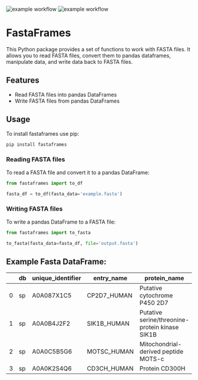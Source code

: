 ![example workflow](https://github.com/pgarrett-scripps/FastaFrames/actions/workflows/python-package.yml/badge.svg)
![example workflow](https://github.com/pgarrett-scripps/FastaFrames/actions/workflows/pylint.yml/badge.svg)

# FastaFrames
This Python package provides a set of functions to work with FASTA files. 
It allows you to read FASTA files, convert them to pandas dataframes, manipulate data, 
and write data back to FASTA files. 

## Features
- Read FASTA files into pandas DataFrames
- Write FASTA files from pandas DataFrames

## Usage

To install fastaframes use pip:

```sh
pip install fastaframes
```

### Reading FASTA files
To read a FASTA file and convert it to a pandas DataFrame:

```python
from fastaframes import to_df

fasta_df = to_df(fasta_data='example.fasta')
```

### Writing FASTA files
To write a pandas DataFrame to a FASTA file:

```python
from fastaframes import to_fasta

to_fasta(fasta_data=fasta_df, file='output.fasta')
```

## Example Fasta DataFrame:

|   | db | unique_identifier | entry_name   | protein_name                                         | organism_name | organism_identifier | gene_name | protein_existence | sequence_version | protein_sequence                                       |
|---|----|------------------|--------------|------------------------------------------------------|---------------|---------------------|-----------|-------------------|------------------|--------------------------------------------------------|
| 0 | sp | A0A087X1C5       | CP2D7_HUMAN  | Putative cytochrome P450 2D7                         | Homo sapiens  | 9606.0              | CYP2D7    | 5.0               | 1.0              | MGLEALVPLAMIVAIFLLLVDLMHRHQRWAARYPPGPLPLPGLGNLLHVDFQNTPYCFDQ |
| 1 | sp | A0A0B4J2F2       | SIK1B_HUMAN  | Putative serine/threonine-protein kinase SIK1B        | Homo sapiens  | 9606.0              | SIK1B     | 5.0               | 1.0              | MVIMSEFSADPAGQGQGQQKPLRVGFYDIERTLGKGNFAVVKLARHRVTKTQVAIKIIDKLVQ |
| 2 | sp | A0A0C5B5G6       | MOTSC_HUMAN  | Mitochondrial-derived peptide MOTS-c                 | Homo sapiens  | 9606.0              | MT-RNR1   | 1.0               | 1.0              | MRWQEMGYIFYPRKLR                                      |
| 3 | sp | A0A0K2S4Q6       | CD3CH_HUMAN  | Protein CD300H                                       | Homo sapiens  | 9606.0              | CD300H    | 1.0               | 1.0              | MTQRAGAAMLPSALLLLCVPGCLTVSGPSTVMGAVGESLSVQCRYEEKYKTFNKYWCRQP |
